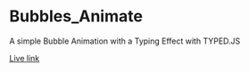 # Bubbles_Animate

A simple Bubble Animation with a Typing Effect with TYPED.JS

<a href="https://labodinho.github.io/Bubbles_Animate/" target="_blanck">Live link</a>
